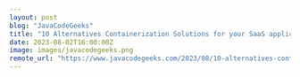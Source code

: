 ```yaml
---
layout: post
blog: "JavaCodeGeeks"
title: "10 Alternatives Containerization Solutions for your SaaS application Beyond Docker"
date: 2023-08-02T16:00:00Z
image: images/javacodegeeks.png
remote_url: "https://www.javacodegeeks.com/2023/08/10-alternatives-containerization-solutions-for-your-saas-application-beyond-docker.html"
---
```

